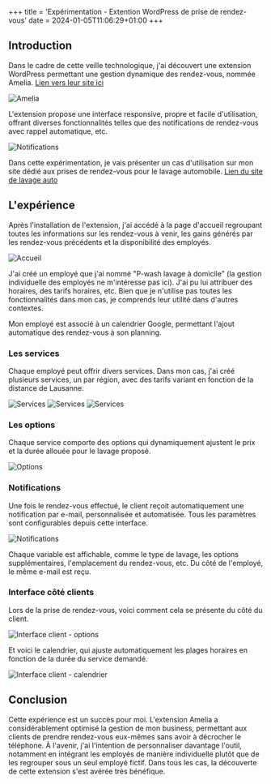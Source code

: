 +++
title = 'Expérimentation - Extention WordPress de prise de rendez-vous'
date = 2024-01-05T11:06:29+01:00
+++
## Introduction

Dans le cadre de cette veille technologique, j'ai découvert une extension WordPress permettant une gestion dynamique des rendez-vous, nommée Amelia. [Lien vers leur site ici](https://wpamelia.com/)

![Amelia](images/amelia.png)

L'extension propose une interface responsive, propre et facile d'utilisation, offrant diverses fonctionnalités telles que des notifications de rendez-vous avec rappel automatique, etc.

![Notifications](notif.png)

Dans cette expérimentation, je vais présenter un cas d'utilisation sur mon site dédié aux prises de rendez-vous pour le lavage automobile. [Lien du site de lavage auto](https://p-wash.ch)

## L'expérience

Après l'installation de l'extension, j'ai accédé à la page d'accueil regroupant toutes les informations sur les rendez-vous à venir, les gains générés par les rendez-vous précédents et la disponibilité des employés.

![Accueil](/static/images/accueil.png)

J'ai créé un employé que j'ai nommé "P-wash lavage à domicile" (la gestion individuelle des employés ne m'intéresse pas ici). J'ai pu lui attribuer des horaires, des tarifs horaires, etc. Bien que je n'utilise pas toutes les fonctionnalités dans mon cas, je comprends leur utilité dans d'autres contextes.

Mon employé est associé à un calendrier Google, permettant l'ajout automatique des rendez-vous à son planning.

### Les services

Chaque employé peut offrir divers services. Dans mon cas, j'ai créé plusieurs services, un par région, avec des tarifs variant en fonction de la distance de Lausanne.

![Services](service.png)
![Services](/posts/service.png)
![Services](/content/posts/service.png)


### Les options

Chaque service comporte des options qui dynamiquement ajustent le prix et la durée allouée pour le lavage proposé.

![Options](/images/option.png)

### Notifications

Une fois le rendez-vous effectué, le client reçoit automatiquement une notification par e-mail, personnalisée et automatisée. Tous les paramètres sont configurables depuis cette interface.

![Notifications](/images/notification.png)

Chaque variable est affichable, comme le type de lavage, les options supplémentaires, l'emplacement du rendez-vous, etc. Du côté de l'employé, le même e-mail est reçu.

### Interface côté clients

Lors de la prise de rendez-vous, voici comment cela se présente du côté du client.

![Interface client - options](/images/client1.png)

Et voici le calendrier, qui ajuste automatiquement les plages horaires en fonction de la durée du service demandé.

![Interface client - calendrier](/images/client2.png)

## Conclusion

Cette expérience est un succès pour moi. L'extension Amelia a considérablement optimisé la gestion de mon business, permettant aux clients de prendre rendez-vous eux-mêmes sans avoir à décrocher le téléphone. À l'avenir, j'ai l'intention de personnaliser davantage l'outil, notamment en intégrant les employés de manière individuelle plutôt que de les regrouper sous un seul employé fictif. Dans tous les cas, la découverte de cette extension s'est avérée très bénéfique.


